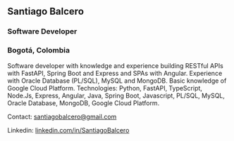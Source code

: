 ## Santiago Balcero
### Software Developer
### Bogotá, Colombia

Software developer with knowledge and experience building RESTful APIs with FastAPI, Spring Boot and Express and SPAs with Angular. Experience with Oracle Database (PL/SQL), MySQL and MongoDB. Basic knowledge of Google Cloud Platform.
Technologies: Python, FastAPI, TypeScript, Node.Js, Express, Angular, Java, Spring Boot, Javascript, PL/SQL, MySQL, Oracle Database, MongoDB, Google Cloud Platform.

Contact: santiagobalcero@gmail.com

Linkedin: [linkedin.com/in/SantiagoBalcero](linkedin.com/in/SantiagoBalcero)
